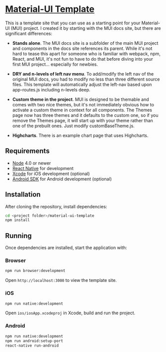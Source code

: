 # [Material-UI Template](https://github.com/lmaccherone/material-ui-template)

This is a template site that you can use as a starting point for your Material-UI (MUI) project. I created it by starting
with the MUI docs site, but there are significant differences:

* **Stands alone**. The MUI docs site is a subfolder of the main MUI project and components in the docs site references 
  its parent. While it's not hard to tease this apart for someone who is familiar with webpack, npm, React, and MUI, 
  it's not fun to have to do that before diving into your first MUI project... especially for newbies.
  
* **DRY and n-levels of left nav menu**. To add/modify the left nav of the original MUI docs, you had to modify no 
  less than three different source files. This template will automatically adjust the left-nav based upon app-routes.js
  including n-levels deep.
  
* **Custom theme in the project**. MUI is designed to be themable and comes with two nice themes, but it's not 
  immediately obvious how to  activate a custom theme in context for all components. The Themes page now has three 
  themes and it defaults to the custom one, so if you remove the Themes page, it will start up with your theme rather 
  than one of the prebuilt ones. Just modify customBaseTheme.js.
  
* **Highcharts**. There is an example chart page that uses Highcharts.

## Requirements

- [Node](https://nodejs.org) 4.0 or newer
- [React Native](http://facebook.github.io/react-native/docs/getting-started.html) for development
- [Xcode](https://developer.apple.com/xcode/) for iOS development (optional)
- [Android SDK](https://developer.android.com/sdk/) for Android development (optional)

## Installation
After cloning the repository, install dependencies:
```sh
cd <project folder>/material-ui-template
npm install
```

## Running

Once dependencies are installed, start the application with:

### Browser

```sh
npm run browser:development
```

Open `http://localhost:3000` to view the template site.

### iOS

```sh
npm run native:development
```

Open `ios/iosApp.xcodeproj` in Xcode, build and run the project.

### Android

```sh
npm run native:development
npm run android:setup-port
react-native run-android
```
